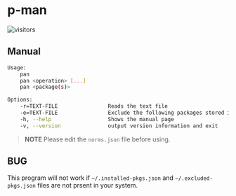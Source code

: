 # p-man

![visitors](https://visitor-badge.laobi.icu/badge?page_id=srijan-76448.p-man)

## Manual
```bash
Usage:
    pan
    pan <operation> [...]
    pan <package(s)>

Options:
    -r=TEXT-FILE                Reads the text file
    -e=TEXT-FILE                Exclude the following packages stored in a file
    -h, --help                  Shows the manual page
    -v, --version               output version information and exit
```

> **NOTE**
> Please edit the `norms.json` file before using.

## BUG
This program will not work if `~/.installed-pkgs.json` and `~/.excluded-pkgs.json` files are not prsent in your system.
